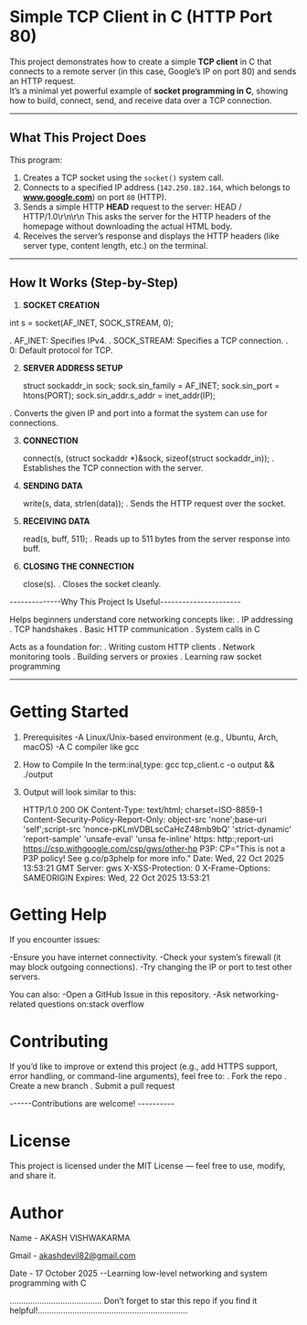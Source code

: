 # Simple TCP Client in C (HTTP Port 80)

This project demonstrates how to create a simple **TCP client** in C that connects to a remote server (in this case, Google’s IP on port 80) and sends an HTTP request.  
It’s a minimal yet powerful example of **socket programming in C**, showing how to build, connect, send, and receive data over a TCP connection.

--------------------------------------------------------------------

## What This Project Does

This program:
1. Creates a TCP socket using the `socket()` system call.  
2. Connects to a specified IP address (`142.250.182.164`, which belongs to **www.google.com**) on port `80` (HTTP).  
3. Sends a simple HTTP **HEAD** request to the server:
   HEAD / HTTP/1.0\r\n\r\n
   This asks the server for the HTTP headers of the homepage without downloading the actual HTML body.
4. Receives the server’s response and displays the HTTP headers (like server type, content length, etc.) on the terminal.

---------------------------------------------------------------------

## How It Works (Step-by-Step)

1. **SOCKET CREATION**

  int s = socket(AF_INET, SOCK_STREAM, 0);    

. AF_INET: Specifies IPv4.
. SOCK_STREAM: Specifies a TCP connection.
. 0: Default protocol for TCP.   

2. **SERVER ADDRESS SETUP**
  
   struct sockaddr_in sock;
   sock.sin_family = AF_INET;
   sock.sin_port = htons(PORT);
   sock.sin_addr.s_addr = inet_addr(IP);

. Converts the given IP and port into a format the system can use for connections.

3. **CONNECTION**

   connect(s, (struct sockaddr *)&sock, sizeof(struct sockaddr_in));
. Establishes the TCP connection with the server.

4. **SENDING DATA**

   write(s, data, strlen(data));
. Sends the HTTP request over the socket.

5. **RECEIVING DATA**

   read(s, buff, 511);
. Reads up to 511 bytes from the server response into buff.

6. **CLOSING THE CONNECTION**

   close(s).
. Closes the socket cleanly.


--------------Why This Project Is Useful----------------------

Helps beginners understand core networking concepts like:
.   IP addressing
.   TCP handshakes
.   Basic HTTP communication
.   System calls in C

Acts as a foundation for:
.   Writing custom HTTP clients
.   Network monitoring tools
.   Building servers or proxies
.   Learning raw socket programming

--------------------------------------------------------------
# Getting Started

1. Prerequisites
 -A Linux/Unix-based environment (e.g., Ubuntu, Arch, macOS) 
 -A C compiler like gcc

2. How to Compile
 In the term:inal,type: gcc tcp_client.c -o output && ./output

3. Output will look similar to this:
  
   HTTP/1.0 200 OK
   Content-Type: text/html; charset=ISO-8859-1
   Content-Security-Policy-Report-Only: object-src 'none';base-uri 'self';script-src 'nonce-pKLmVDBLscCaHcZ48mb9bQ' 'strict-dynamic' 'report-sample' 'unsafe-eval' 'unsa   fe-inline' https: http:;report-uri https://csp.withgoogle.com/csp/gws/other-hp
   P3P: CP="This is not a P3P policy! See g.co/p3phelp for more info."
   Date: Wed, 22 Oct 2025 13:53:21 GMT
   Server: gws
   X-XSS-Protection: 0
   X-Frame-Options: SAMEORIGIN
   Expires: Wed, 22 Oct 2025 13:53:21 

# Getting Help

If you encounter issues:

-Ensure you have internet connectivity.
-Check your system’s firewall (it may block outgoing connections).
-Try changing the IP or port to test other servers.

You can also:
-Open a GitHub Issue in this repository.
-Ask networking-related questions on:stack overflow

# Contributing

If you’d like to improve or extend this project (e.g., add HTTPS support, error handling, or command-line arguments), feel free to:
.  Fork the repo
.  Create a new branch
.  Submit a pull request

------Contributions are welcome! ----------


# License
This project is licensed under the MIT License — feel free to use, modify, and share it.

# Author
Name  - AKASH VISHWAKARMA

Gmail - akashdevil82@gmail.com

Date  - 17 October 2025
--Learning low-level networking and system programming with C 





........................................ Don’t forget to star this repo if you find it helpful!.................................................................
